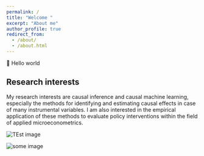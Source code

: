 ```yaml
---
permalink: /
title: "Welcome "
excerpt: "About me"
author_profile: true
redirect_from: 
  - /about/
  - /about.html
---
```


👋 Hello world

Research interests
------
My research interests are causal inference and causal machine learning, especially the methods for identifying and estimating causal effects in case of many instrumental variables. I am also interested in the empirical application of these methods to evaluate policy interventions within the field of applied microeconometrics.


![TEst image](/images/foo-bar-identity.jpg)

<img src="/images/foo-bar-identity.jpg"
     alt="some image"
     style="float: left; margin-right: 10px;" />